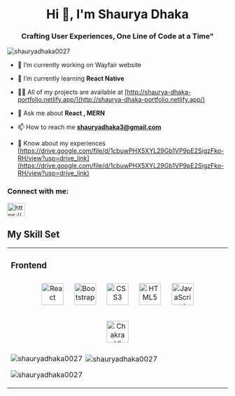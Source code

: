 <h1 align="center">Hi 👋, I'm Shaurya Dhaka</h1>
<h3 align="center">Crafting User Experiences, One Line of Code at a Time"
</h3>

<p align="left"> <img src="https://komarev.com/ghpvc/?username=shauryadhaka0027&label=Profile%20views&color=0e75b6&style=flat" alt="shauryadhaka0027" /> </p>

- 🔭 I’m currently working on Wayfair website

- 🌱 I’m currently learning **React Native**

- 👨‍💻 All of my projects are available at [http://shaurya-dhaka-portfolio.netlify.app/](http://shaurya-dhaka-portfolio.netlify.app/)

- 💬 Ask me about **React , MERN**

- 📫 How to reach me **shauryadhaka3@gmail.com**

- 📄 Know about my experiences [https://drive.google.com/file/d/1cbuwPHX5XYL29Gb1VP9pE2SigzFko-RH/view?usp=drive_link](https://drive.google.com/file/d/1cbuwPHX5XYL29Gb1VP9pE2SigzFko-RH/view?usp=drive_link)

<h3 align="left">Connect with me:</h3>
<p align="left">
<a href="https://linkedin.com/in/https://www.linkedin.com/in/shaurya-dhaka-65448b26b?utm_source=share&utm_campaign=share_via&utm_content=profile&utm_medium=android_app" target="blank"><img align="center" src="https://raw.githubusercontent.com/rahuldkjain/github-profile-readme-generator/master/src/images/icons/Social/linked-in-alt.svg" alt="https://www.linkedin.com/in/shaurya-dhaka-65448b26b?utm_source=share&utm_campaign=share_via&utm_content=profile&utm_medium=android_app" height="30" width="40" /></a>
</p>

## My Skill Set  
<table><tr><td valign="top" width="33%">



### Frontend  
<div align="center">  
<a href="https://reactjs.org/" target="_blank"><img style="margin: 10px" src="https://profilinator.rishav.dev/skills-assets/react-original-wordmark.svg" alt="React" height="50" /></a>  
<a href="https://getbootstrap.com/docs/3.4/javascript/" target="_blank"><img style="margin: 10px" src="https://profilinator.rishav.dev/skills-assets/bootstrap-plain.svg" alt="Bootstrap" height="50" /></a>  
<a href="https://www.w3schools.com/css/" target="_blank"><img style="margin: 10px" src="https://profilinator.rishav.dev/skills-assets/css3-original-wordmark.svg" alt="CSS3" height="50" /></a>  
<a href="https://en.wikipedia.org/wiki/HTML5" target="_blank"><img style="margin: 10px" src="https://profilinator.rishav.dev/skills-assets/html5-original-wordmark.svg" alt="HTML5" height="50" /></a>  
<a href="https://www.javascript.com/" target="_blank"><img style="margin: 10px" src="https://profilinator.rishav.dev/skills-assets/javascript-original.svg" alt="JavaScript" height="50" /></a>  


<a href="https://chakra-ui.com/" target="_blank"><img style="margin: 10px" src="https://profilinator.rishav.dev/skills-assets/chakraui.png" alt="Chakra UI" height="50" /></a>  

</div>

<div>
<p><img align="left" src="https://github-readme-stats.vercel.app/api/top-langs?username=shauryadhaka0027&show_icons=true&locale=en&layout=compact" alt="shauryadhaka0027" /></p>

<p>&nbsp;<img align="center" src="https://github-readme-stats.vercel.app/api?username=shauryadhaka0027&show_icons=true&locale=en" alt="shauryadhaka0027" /></p>

<p><img align="center" src="https://github-readme-streak-stats.herokuapp.com/?user=shauryadhaka0027&" alt="shauryadhaka0027" /></p>
</div>
